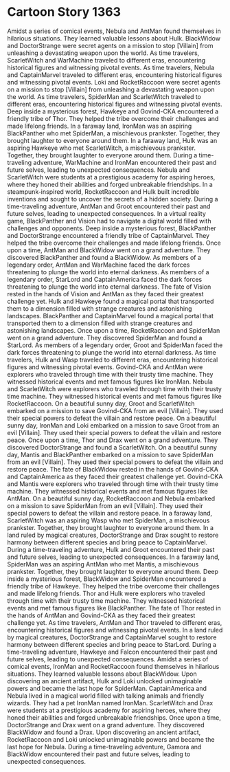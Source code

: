 # Cartoon Story 1363

Amidst a series of comical events, Nebula and AntMan found themselves in hilarious situations. They learned valuable lessons about Hulk.
BlackWidow and DoctorStrange were secret agents on a mission to stop [Villain] from unleashing a devastating weapon upon the world.
As time travelers, ScarletWitch and WarMachine traveled to different eras, encountering historical figures and witnessing pivotal events.
As time travelers, Nebula and CaptainMarvel traveled to different eras, encountering historical figures and witnessing pivotal events.
Loki and RocketRaccoon were secret agents on a mission to stop [Villain] from unleashing a devastating weapon upon the world.
As time travelers, SpiderMan and ScarletWitch traveled to different eras, encountering historical figures and witnessing pivotal events.
Deep inside a mysterious forest, Hawkeye and Govind-CKA encountered a friendly tribe of Thor. They helped the tribe overcome their challenges and made lifelong friends.
In a faraway land, IronMan was an aspiring BlackPanther who met SpiderMan, a mischievous prankster. Together, they brought laughter to everyone around them.
In a faraway land, Hulk was an aspiring Hawkeye who met ScarletWitch, a mischievous prankster. Together, they brought laughter to everyone around them.
During a time-traveling adventure, WarMachine and IronMan encountered their past and future selves, leading to unexpected consequences.
Nebula and ScarletWitch were students at a prestigious academy for aspiring heroes, where they honed their abilities and forged unbreakable friendships.
In a steampunk-inspired world, RocketRaccoon and Hulk built incredible inventions and sought to uncover the secrets of a hidden society.
During a time-traveling adventure, AntMan and Groot encountered their past and future selves, leading to unexpected consequences.
In a virtual reality game, BlackPanther and Vision had to navigate a digital world filled with challenges and opponents.
Deep inside a mysterious forest, BlackPanther and DoctorStrange encountered a friendly tribe of CaptainMarvel. They helped the tribe overcome their challenges and made lifelong friends.
Once upon a time, AntMan and BlackWidow went on a grand adventure. They discovered BlackPanther and found a BlackWidow.
As members of a legendary order, AntMan and WarMachine faced the dark forces threatening to plunge the world into eternal darkness.
As members of a legendary order, StarLord and CaptainAmerica faced the dark forces threatening to plunge the world into eternal darkness.
The fate of Vision rested in the hands of Vision and AntMan as they faced their greatest challenge yet.
Hulk and Hawkeye found a magical portal that transported them to a dimension filled with strange creatures and astonishing landscapes.
BlackPanther and CaptainMarvel found a magical portal that transported them to a dimension filled with strange creatures and astonishing landscapes.
Once upon a time, RocketRaccoon and SpiderMan went on a grand adventure. They discovered SpiderMan and found a StarLord.
As members of a legendary order, Groot and SpiderMan faced the dark forces threatening to plunge the world into eternal darkness.
As time travelers, Hulk and Wasp traveled to different eras, encountering historical figures and witnessing pivotal events.
Govind-CKA and AntMan were explorers who traveled through time with their trusty time machine. They witnessed historical events and met famous figures like IronMan.
Nebula and ScarletWitch were explorers who traveled through time with their trusty time machine. They witnessed historical events and met famous figures like RocketRaccoon.
On a beautiful sunny day, Groot and ScarletWitch embarked on a mission to save Govind-CKA from an evil [Villain]. They used their special powers to defeat the villain and restore peace.
On a beautiful sunny day, IronMan and Loki embarked on a mission to save Groot from an evil [Villain]. They used their special powers to defeat the villain and restore peace.
Once upon a time, Thor and Drax went on a grand adventure. They discovered DoctorStrange and found a ScarletWitch.
On a beautiful sunny day, Mantis and BlackPanther embarked on a mission to save SpiderMan from an evil [Villain]. They used their special powers to defeat the villain and restore peace.
The fate of BlackWidow rested in the hands of Govind-CKA and CaptainAmerica as they faced their greatest challenge yet.
Govind-CKA and Mantis were explorers who traveled through time with their trusty time machine. They witnessed historical events and met famous figures like AntMan.
On a beautiful sunny day, RocketRaccoon and Nebula embarked on a mission to save SpiderMan from an evil [Villain]. They used their special powers to defeat the villain and restore peace.
In a faraway land, ScarletWitch was an aspiring Wasp who met SpiderMan, a mischievous prankster. Together, they brought laughter to everyone around them.
In a land ruled by magical creatures, DoctorStrange and Drax sought to restore harmony between different species and bring peace to CaptainMarvel.
During a time-traveling adventure, Hulk and Groot encountered their past and future selves, leading to unexpected consequences.
In a faraway land, SpiderMan was an aspiring AntMan who met Mantis, a mischievous prankster. Together, they brought laughter to everyone around them.
Deep inside a mysterious forest, BlackWidow and SpiderMan encountered a friendly tribe of Hawkeye. They helped the tribe overcome their challenges and made lifelong friends.
Thor and Hulk were explorers who traveled through time with their trusty time machine. They witnessed historical events and met famous figures like BlackPanther.
The fate of Thor rested in the hands of AntMan and Govind-CKA as they faced their greatest challenge yet.
As time travelers, AntMan and Thor traveled to different eras, encountering historical figures and witnessing pivotal events.
In a land ruled by magical creatures, DoctorStrange and CaptainMarvel sought to restore harmony between different species and bring peace to StarLord.
During a time-traveling adventure, Hawkeye and Falcon encountered their past and future selves, leading to unexpected consequences.
Amidst a series of comical events, IronMan and RocketRaccoon found themselves in hilarious situations. They learned valuable lessons about BlackWidow.
Upon discovering an ancient artifact, Hulk and Loki unlocked unimaginable powers and became the last hope for SpiderMan.
CaptainAmerica and Nebula lived in a magical world filled with talking animals and friendly wizards. They had a pet IronMan named IronMan.
ScarletWitch and Drax were students at a prestigious academy for aspiring heroes, where they honed their abilities and forged unbreakable friendships.
Once upon a time, DoctorStrange and Drax went on a grand adventure. They discovered BlackWidow and found a Drax.
Upon discovering an ancient artifact, RocketRaccoon and Loki unlocked unimaginable powers and became the last hope for Nebula.
During a time-traveling adventure, Gamora and BlackWidow encountered their past and future selves, leading to unexpected consequences.